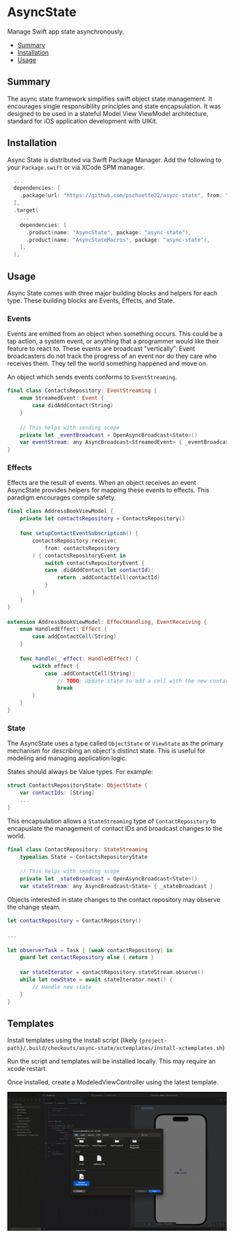 # AsyncState
Manage Swift app state asynchronously.

- [Summary](#summary)
- [Installation](#installation)
- [Usage](#usage)

## Summary
The async state framework simplifies swift object state management. It encourages single responsibility principles and state encapsulation. It was designed to be used in a stateful Model View ViewModel architecture, standard for iOS application development with UIKit.

## Installation
Async State is distributed via Swift Package Manager. Add the following to your `Package.swift` or via XCode SPM manager.

```swift
  ...
  dependencies: [
    .package(url: "https://github.com/pschuette22/async-state", from: "1.0.0"),
  ],
  .target(
    ...
    dependencies: [
      .product(name: "AsyncState", package: "async-state"),
      .product(name: "AsyncStateMacros", package: "async-state"),
    ],
  ),
```

## Usage

Async State comes with three major building blocks and helpers for each type. These building blocks are Events, Effects, and State.

### Events
Events are emitted from an object when something occurs. This could be a tap action, a system event, or anything that a programmer would like their feature to react to. These events are broadcast "vertically". Event broadcasters do not track the progress of an event nor do they care who receives them. They tell the world something happened and move on.

An object which sends events conforms to `EventStreaming`.

```swift 
final class ContactsRepository: EventStreaming {
    enum StreamedEvent: Event {
        case didAddContact(String)
    }

    // This helps with sending scope
    private let _eventBroadcast = OpenAsyncBroadcast<State>()
    var eventStream: any AsyncBroadcast<StreamedEvent> { _eventBroadcast }
}
```

### Effects
Effects are the result of events. When an object receives an event AsyncState provides helpers for mapping these events to effects. This paradigm encourages compile safety.

```swift
final class AddressBookViewModel {
    private let contactsRepository = ContactsRepository()

    func setupContactEventSubscription() {
        contactsRepository.receive(
            from: contactsRepository
        ) { contactsRepositoryEvent in
            switch contactsRepositoryEvent {
            case .didAddContact(let contactId):
                return .addContactCell(contactId)
            }
        }
    }
}

extension AddressBookViewModel: EffectHandling, EventReceiving {
    enum HandledEffect: Effect {
        case addContactCell(String)
    }

    func handle(_ effect: HandledEffect) {
        switch effect {
            case .addContactCell(String):
                // TODO: Update state to add a cell with the new contact
                break
        }
    }
}

```

### State
The AsyncState uses a type called `ObjectState` or `ViewState` as the primary mechanism for describing an object's distinct state. This is useful for modeling and managing application logic.

States should always be Value types. For example:
```swift
struct ContactsRepositoryState: ObjectState {
    var contactIds: [String]
    ...
}
```

This encapsulation allows a `StateStreaming` type of `ContactRepository` to encapuslate the management of contact IDs and broadcast changes to the world.

```swift
final class ContactRepository: StateStreaming
    typealias State = ContactsRepositoryState

    // This helps with sending scope
    private let _stateBroadcast = OpenAsyncBroadcast<State>()
    var stateStream: any AsyncBroadcast<State> { _stateBroadcast }
```

Objects interested in state changes to the contact repository may observe the change steam.
```swift
let contactRepository = ContactRepository()

...

let observerTask = Task { [weak contactRepository] in
    guard let contactRepository else { return }

    var stateIterator = contactRepository.stateStream.observe()
    while let newState = await stateIterator.next() {
        // Handle new state
    }
}
```

## Templates
Install templates using the install script (likely `{project-path}/.build/checkouts/async-state/xctemplates/install-xctemplates.sh`)

Run the script and templates will be installed locally. This may require an xcode restart.

Once installed, create a ModeledViewController using the latest template.

![ModeledViewController](docs/resources/modeled-vc-xctemplate.gif)